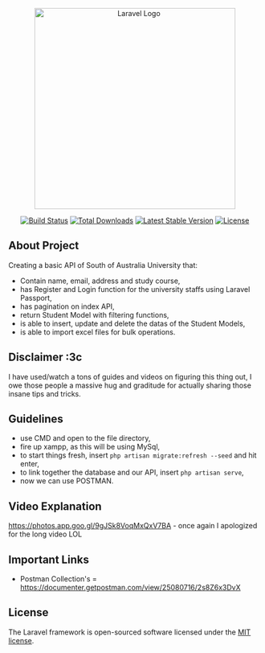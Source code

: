 <p align="center"><a href="https://laravel.com" target="_blank"><img src="https://raw.githubusercontent.com/laravel/art/master/logo-lockup/5%20SVG/2%20CMYK/1%20Full%20Color/laravel-logolockup-cmyk-red.svg" width="400" alt="Laravel Logo"></a></p>

<p align="center">
<a href="https://travis-ci.org/laravel/framework"><img src="https://travis-ci.org/laravel/framework.svg" alt="Build Status"></a>
<a href="https://packagist.org/packages/laravel/framework"><img src="https://img.shields.io/packagist/dt/laravel/framework" alt="Total Downloads"></a>
<a href="https://packagist.org/packages/laravel/framework"><img src="https://img.shields.io/packagist/v/laravel/framework" alt="Latest Stable Version"></a>
<a href="https://packagist.org/packages/laravel/framework"><img src="https://img.shields.io/packagist/l/laravel/framework" alt="License"></a>
</p>

## About Project

Creating a basic API of South of Australia University that:

- Contain name, email, address and study course,
- has Register and Login function for the university staffs using Laravel Passport,
- has pagination on index API,
- return Student Model with filtering functions,
- is able to insert, update and delete the datas of the Student Models,
- is able to import excel files for bulk operations.


## Disclaimer :3c

I have used/watch a tons of guides and videos on figuring this thing out, I owe those people a massive hug and graditude for actually sharing those insane tips and tricks. 


## Guidelines
- use CMD and open to the file directory,
- fire up xampp, as this will be using MySql,
- to start things fresh, insert `php artisan migrate:refresh --seed` and hit enter,
- to link together the database and our API, insert `php artisan serve`,
- now we can use POSTMAN.


## Video Explanation
https://photos.app.goo.gl/9gJSk8VoqMxQxV7BA - once again I apologized for the long video LOL


## Important Links

- Postman Collection's = https://documenter.getpostman.com/view/25080716/2s8Z6x3DvX





## License

The Laravel framework is open-sourced software licensed under the [MIT license](https://opensource.org/licenses/MIT).
